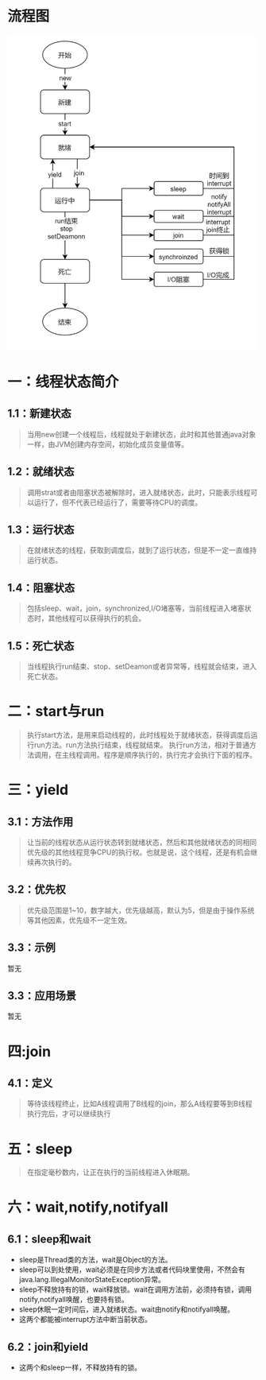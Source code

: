 # 流程图

![ThreadLifeCycle](./imgs/ThreadLifeCycle.jpg)

# 一：线程状态简介

## 1.1：新建状态

> 当用new创建一个线程后，线程就处于新建状态，此时和其他普通java对象一样，由JVM创建内存空间，初始化成员变量值等。

## 1.2：就绪状态

> 调用strat或者由阻塞状态被解除时，进入就绪状态，此时，只能表示线程可以运行了，但不代表已经运行了，需要等待CPU的调度。

## 1.3：运行状态

> 在就绪状态的线程，获取到调度后，就到了运行状态，但是不一定一直维持运行状态。

## 1.4：阻塞状态

> 包括sleep、wait，join，synchronized,I/O堵塞等，当前线程进入堵塞状态时，其他线程可以获得执行的机会。

## 1.5：死亡状态

> 当线程执行run结束、stop、setDeamon或者异常等，线程就会结束，进入死亡状态。

# 二：start与run

> 执行start方法，是用来启动线程的，此时线程处于就绪状态，获得调度后运行run方法。run方法执行结束，线程就结束。 执行run方法，相对于普通方法调用，在主线程调用。程序是顺序执行的，执行完才会执行下面的程序。

# 三：yield

## 3.1：方法作用

> 让当前的线程状态从运行状态转到就绪状态，然后和其他就绪状态的同相同优先级的其他线程竞争CPU的执行权。也就是说，这个线程，还是有机会继续再次执行的。

## 3.2：优先权

> 优先级范围是1~10，数字越大，优先级越高，默认为5，但是由于操作系统等其他因素，优先级不一定生效。

## 3.3：示例

暂无

## 3.3：应用场景

暂无

# 四:join

## 4.1：定义

> 等待该线程终止，比如A线程调用了B线程的join，那么A线程要等到B线程执行完后，才可以继续执行

# 五：sleep

> 在指定毫秒数内，让正在执行的当前线程进入休眠期。

# 六：wait,notify,notifyall

## 6.1：sleep和wait

- sleep是Thread类的方法，wait是Object的方法。
- sleep可以到处使用，wait必须是在同步方法或者代码块里使用，不然会有java.lang.IllegalMonitorStateException异常。
- sleep不释放持有的锁，wait释放锁。wait在调用方法前，必须持有锁，调用notify,notifyall唤醒，也要持有锁。
- sleep休眠一定时间后，进入就绪状态。wait由notify和notifyall唤醒。
- 这两个都能被interrupt方法中断当前状态。

## 6.2：join和yield

- 这两个和sleep一样，不释放持有的锁。